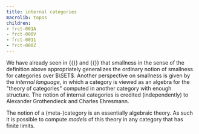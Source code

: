 ```yaml
---
title: internal categories
macrolib: topos
children:
- frct-001A
- frct-000V
- frct-0011
- frct-000Z
---
```


We have already seen in {{<cref frct-000G>}} and {{<cref frct-000L>}} that smallness in the
sense of the definition above appropriately generalizes the ordinary notion of
smallness for categories over $\SET$. Another perspective on smallness is given
by the *internal language*, in which a category is viewed as an algebra for the
"theory of categories" computed in another category with enough structure. The
notion of internal categories is credited (independently) to Alexander
Grothendieck and Charles Ehresmann.

The notion of a (meta-)category is an essentially algebraic theory. As such it is possible to compute *models* of this theory in any category that has finite limits.
